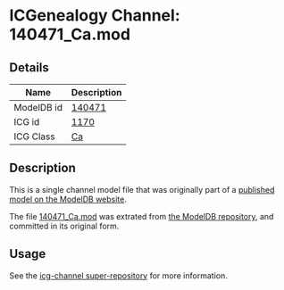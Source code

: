 # ICGenealogy Channel: 140471\_Ca.mod

## Details

Name | Description
---- | -----------
ModelDB id | [140471](http://senselab.med.yale.edu/ModelDB/ShowModel.cshtml?model=140471)
ICG id | [1170](http://icg.neurotheory.ox.ac.uk/channels/3/1170)
ICG Class | [Ca](http://icg.neurotheory.ox.ac.uk/channels/3)

## Description

This is a single channel model file that was originally part of a [published model on the ModelDB website](http://senselab.med.yale.edu/mModelDB/ShowModel.cshtml?model=140471).

The file [140471\_Ca.mod](140471_Ca.mod) was extrated from [the ModelDB repository](http://senselab.med.yale.edu/ModelDB/ShowModel.cshtml?model=140471), and committed in its original form.

## Usage

See the [icg-channel super-repository](https://github.com/icgenealogy/icg-channels) for more information.